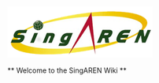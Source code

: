 ![Singaren Logo Transparency Small](/uploads/images/singaren-logo-transparency-small.png "Singaren Logo Transparency Small") 

** Welcome to the SingAREN Wiki
**


